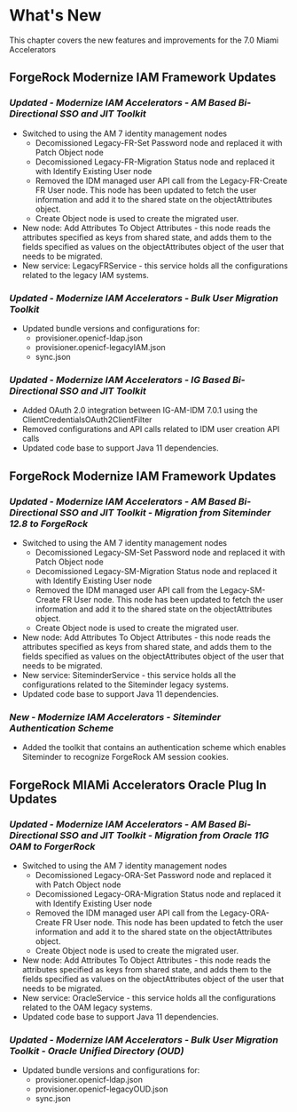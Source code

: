 # What's New
This chapter covers the new features and improvements for the 7.0 Miami Accelerators

### <h2>ForgeRock Modernize IAM Framework Updates</h2>

### <i>Updated - Modernize IAM Accelerators - AM Based Bi-Directional SSO and JIT Toolkit</i>

+ Switched to using the AM 7 identity management nodes
    + Decomissioned Legacy-FR-Set Password node and replaced it with Patch Object node
    + Decomissioned Legacy-FR-Migration Status node and replaced it with Identify Existing User node
	+ Removed the IDM managed user API call from the Legacy-FR-Create FR User node. This node has been updated to fetch the user information and add it to the shared state on the objectAttributes object.
	+ Create Object node is used to create the migrated user.
+ New node: Add Attributes To Object Attributes - this node reads the attributes specified as keys from shared state, and adds them to the fields specified as values on the objectAttributes object of the user that needs to be migrated.
+ New service: LegacyFRService - this service holds all the configurations related to the legacy IAM systems.


### <i>Updated - Modernize IAM Accelerators - Bulk User Migration Toolkit</i>

+ Updated bundle versions and configurations for:
	+ provisioner.openicf-ldap.json
	+ provisioner.openicf-legacyIAM.json
	+ sync.json


### <i>Updated - Modernize IAM Accelerators - IG Based Bi-Directional SSO and JIT Toolkit</i>

+ Added OAuth 2.0 integration between IG-AM-IDM 7.0.1 using the ClientCredentialsOAuth2ClientFilter
+ Removed configurations and API calls related to IDM user creation API calls
+ Updated code base to support Java 11 dependencies.


### <h2>ForgeRock Modernize IAM Framework Updates</h2>

### <i>Updated - Modernize IAM Accelerators - AM Based Bi-Directional SSO and JIT Toolkit - Migration from Siteminder 12.8 to ForgeRock</i>

+ Switched to using the AM 7 identity management nodes
    + Decomissioned Legacy-SM-Set Password node and replaced it with Patch Object node
    + Decomissioned Legacy-SM-Migration Status node and replaced it with Identify Existing User node
	+ Removed the IDM managed user API call from the Legacy-SM-Create FR User node. This node has been updated to fetch the user information and add it to the shared state on the objectAttributes object.
	+ Create Object node is used to create the migrated user.
+ New node: Add Attributes To Object Attributes - this node reads the attributes specified as keys from shared state, and adds them to the fields specified as values on the objectAttributes object of the user that needs to be migrated.
+ New service: SiteminderService - this service holds all the configurations related to the Siteminder legacy systems.
+ Updated code base to support Java 11 dependencies.

### <i>New - Modernize IAM Accelerators - Siteminder Authentication Scheme</i>

+ Added the toolkit that contains an authentication scheme which enables Siteminder to recognize ForgeRock AM session cookies.


### <h2>ForgeRock MIAMi Accelerators Oracle Plug In Updates</h2>

### <i>Updated - Modernize IAM Accelerators - AM Based Bi-Directional SSO and JIT Toolkit - Migration from Oracle 11G OAM to ForgerRock</i>

+ Switched to using the AM 7 identity management nodes
    + Decomissioned Legacy-ORA-Set Password node and replaced it with Patch Object node
    + Decomissioned Legacy-ORA-Migration Status node and replaced it with Identify Existing User node
	+ Removed the IDM managed user API call from the Legacy-ORA-Create FR User node. This node has been updated to fetch the user information and add it to the shared state on the objectAttributes object.
	+ Create Object node is used to create the migrated user.
+ New node: Add Attributes To Object Attributes - this node reads the attributes specified as keys from shared state, and adds them to the fields specified as values on the objectAttributes object of the user that needs to be migrated.
+ New service: OracleService - this service holds all the configurations related to the OAM legacy systems.
+ Updated code base to support Java 11 dependencies.

### <i>Updated - Modernize IAM Accelerators - Bulk User Migration Toolkit - Oracle Unified Directory (OUD)</i>

+ Updated bundle versions and configurations for:
	+ provisioner.openicf-ldap.json
	+ provisioner.openicf-legacyOUD.json
	+ sync.json